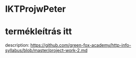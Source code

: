 # IKTProjwPeter
# termékleítrás itt
description:
https://github.com/green-fox-academy/http-info-syllabus/blob/master/project-work-2.md
